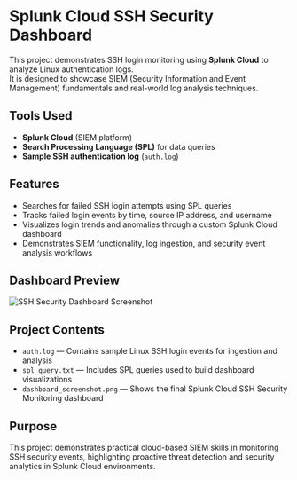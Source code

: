 # Splunk Cloud SSH Security Dashboard

This project demonstrates SSH login monitoring using **Splunk Cloud** to analyze Linux authentication logs.  
It is designed to showcase SIEM (Security Information and Event Management) fundamentals and real-world log analysis techniques.

## Tools Used

- **Splunk Cloud** (SIEM platform)
- **Search Processing Language (SPL)** for data queries
- **Sample SSH authentication log** (`auth.log`)

## Features

- Searches for failed SSH login attempts using SPL queries
- Tracks failed login events by time, source IP address, and username
- Visualizes login trends and anomalies through a custom Splunk Cloud dashboard
- Demonstrates SIEM functionality, log ingestion, and security event analysis workflows

## Dashboard Preview

![SSH Security Dashboard Screenshot](images/dashboard_screenshot.png)

## Project Contents

- `auth.log` — Contains sample Linux SSH login events for ingestion and analysis
- `spl_query.txt` — Includes SPL queries used to build dashboard visualizations
- `dashboard_screenshot.png` — Shows the final Splunk Cloud SSH Security Monitoring dashboard

## Purpose

This project demonstrates practical cloud-based SIEM skills in monitoring SSH security events, highlighting proactive threat detection and security analytics in Splunk Cloud environments.

